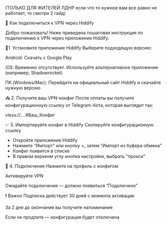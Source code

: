 (ТОЛЬКО ДЛЯ ЖИТЕЛЕЙ ЛДНР если что то нужное вам все равно не работает, то смотри 2 гайд)

📲 Как подключиться к VPN через Hiddify 

Добро пожаловать! Ниже приведена пошаговая инструкция по подключению к VPN через приложение Hiddify.

🔧1. Установите приложение Hiddify
Выберите подходящую версию:

Android: Скачать с Google Play

iOS: Временно отсутствует. Используйте альтернативное приложение (например, Shadowrocket)

ПК (Windows/Mac): Перейдите на официальный сайт Hiddify и скачайте нужную версию


📥 2. Получите ваш VPN-конфиг
После оплаты вы получите конфигурационную ссылку от Telegram-бота, которая выглядит так:

vless://....#Ваш_Конфиг


✅ 3. Импортируйте конфиг в Hiddify
Скопируйте конфигурационную ссылку

- Откройте приложение Hiddify
- Нажмите “Импорт” или кнопку +, затем “Импорт из буфера обмена”
- Конфиг появится в списке
- В правом верхенм углу кнопка настройки, выбрать "прокси"


🚀 4. Подключение
Нажмите на профиль с конфигом

Активируйте VPN

Ожидайте подключения — должно появиться “Подключено”


❗ Важно
Подписка действует 30 дней с момента активации

За 2 дня до окончания вы получите напоминание

Если не продлите — конфигурация будет отключена

